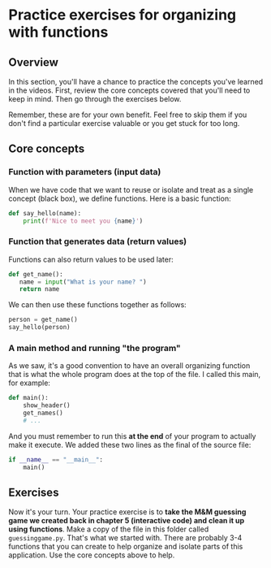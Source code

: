 # Practice exercises for organizing with functions

## Overview

In this section, you'll have a chance to practice the concepts you've learned in the videos. First, review the core concepts covered that you'll need to keep in mind. Then go through the exercises below.

Remember, these are for your own benefit. Feel free to skip them if you don't find a particular exercise valuable or you get stuck for too long.

## Core concepts

### Function with parameters (input data)

When we have code that we want to reuse or isolate and treat as a single concept (black box), we define functions. Here is a basic function:

```python
def say_hello(name):
    print(f'Nice to meet you {name}')
```

### Function that generates data (return values)

Functions can also return values to be used later:

```python
def get_name():
   name = input("What is your name? ")
   return name
```

We can then use these functions together as follows:

```python
person = get_name()
say_hello(person)
```

### A main method and running "the program"

As we saw, it's a good convention to have an overall organizing function that is what the whole program does at the top of the file. I called this main, for example:

```python
def main():
    show_header()
    get_names()
    # ...
```

And you must remember to run this **at the end** of your program to actually make it execute. We added these two lines as the final of the source file:

```python
if __name__ == "__main__":
    main()
```

## Exercises

Now it's your turn. Your practice exercise is to **take the M&M guessing game we created back in chapter 5 (interactive code) and clean it up using functions**. Make a copy of the file in this folder called `guessinggame.py`. That's what we started with. There are probably 3-4 functions that you can create to help organize and isolate parts of this application. Use the core concepts above to help.

